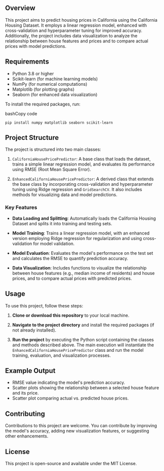 ## Overview

This project aims to predict housing prices in California using the California Housing Dataset. It employs a linear regression model, enhanced with cross-validation and hyperparameter tuning for improved accuracy. Additionally, the project includes data visualization to analyze the relationship between house features and prices and to compare actual prices with model predictions.

## Requirements

- Python 3.8 or higher
- Scikit-learn (for machine learning models)
- NumPy (for numerical computations)
- Matplotlib (for plotting graphs)
- Seaborn (for enhanced data visualization)

To install the required packages, run:

bashCopy code

`pip install numpy matplotlib seaborn scikit-learn`

## Project Structure

The project is structured into two main classes:

1. `CaliforniaHousePricePredictor`: A base class that loads the dataset, trains a simple linear regression model, and evaluates its performance using RMSE (Root Mean Square Error).
    
2. `EnhancedCaliforniaHousePricePredictor`: A derived class that extends the base class by incorporating cross-validation and hyperparameter tuning using Ridge regression and `GridSearchCV`. It also includes methods for visualizing data and model predictions.
    

### Key Features

- **Data Loading and Splitting**: Automatically loads the California Housing Dataset and splits it into training and testing sets.
    
- **Model Training**: Trains a linear regression model, with an enhanced version employing Ridge regression for regularization and using cross-validation for model validation.
    
- **Model Evaluation**: Evaluates the model's performance on the test set and calculates the RMSE to quantify prediction accuracy.
    
- **Data Visualization**: Includes functions to visualize the relationship between house features (e.g., median income of residents) and house prices, and to compare actual prices with predicted prices.
    

## Usage

To use this project, follow these steps:

1. **Clone or download this repository** to your local machine.
    
2. **Navigate to the project directory** and install the required packages (if not already installed).
    
3. **Run the project** by executing the Python script containing the classes and methods described above. The main execution will instantiate the `EnhancedCaliforniaHousePricePredictor` class and run the model training, evaluation, and visualization processes.
    

## Example Output

- RMSE value indicating the model's prediction accuracy.
- Scatter plots showing the relationship between a selected house feature and its price.
- Scatter plot comparing actual vs. predicted house prices.

## Contributing

Contributions to this project are welcome. You can contribute by improving the model's accuracy, adding new visualization features, or suggesting other enhancements.

## License

This project is open-source and available under the MIT License.